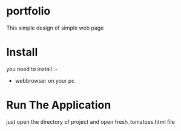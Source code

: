 # portfolio

This simple design of simple web page 

# Install

you need to install :-

* webbrowser on your pc


# Run The Application 

just open the directory of project and open fresh_tomatoes.html file



